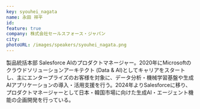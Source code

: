 ```yaml
---
key: syouhei_nagata
name: 永田 祥平
id: 
feature: true
company: 株式会社セールスフォース・ジャパン
city: 
photoURL: /images/speakers/syouhei_nagata.png
---
```

製品統括本部 Salesforce AIのプロダクトマネージャー。2020年にMicrosoftのクラウドソリューションアーキテクト (Data & AI)としてキャリアをスタートし、主にエンタープライズのお客様を対象に、データ分析・機械学習基盤や生成AIアプリケーションの導入・活用支援を行う。2024年よりSalesforceに移り、プロダクトマネージャーとして日本・韓国市場に向けた生成AI・エージェント機能の企画開発を行っている。

